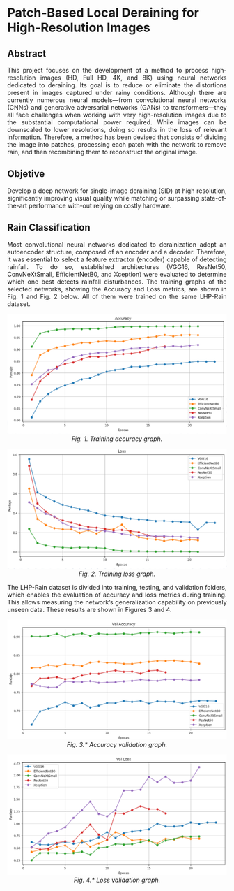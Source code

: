 # Patch-Based Local Deraining for High-Resolution Images

## Abstract
<p align="justify">
This project focuses on the development of a method to process high-resolution images (HD, Full HD, 4K, and 8K) using neural networks dedicated to deraining. Its goal is to reduce or eliminate the distortions present in images captured under rainy conditions. Although there are currently numerous neural models—from convolutional neural networks (CNNs) and generative adversarial networks (GANs) to transformers—they all face challenges when working with very high-resolution images due to the substantial computational power required. While images can be downscaled to lower resolutions, doing so results in the loss of relevant information. Therefore, a method has been devised that consists of dividing the image into patches, processing each patch with the network to remove rain, and then recombining them to reconstruct the original image.
</p>

## Objetive
<p align="justify">
Develop a deep network for single-image deraining (SID) at high resolution, significantly improving visual quality while matching or surpassing state-of-the-art performance with-out relying on costly hardware.
</p>

## Rain Classification
<p align="justify">
Most convolutional neural networks dedicated to derainization adopt an autoencoder structure, composed of an encoder and a decoder. Therefore, it was essential to select a feature extractor (encoder) capable of detecting rainfall. To do so, established architectures (VGG16, ResNet50, ConvNeXtSmall, EfficientNetB0, and Xception) were evaluated to determine which one best detects rainfall disturbances. The training graphs of the selected networks, showing the Accuracy and Loss metrics, are shown in Fig. 1 and Fig. 2 below. All of them were trained on the same LHP-Rain dataset.
</p>

<p align="center">
  <img src="images/Network_Training_Accuracy.png" alt="Network Training - Accuracy" />
  <br>
  <em>Fig. 1. Training accuracy graph.</em>
</p>

<p align="center">
  <img src="images/Network_Training_Loss.png" alt="Network Training - Loss" />
  <br>
  <em>Fig. 2. Training loss graph.</em>
</p>


<p align="justify">
The LHP-Rain dataset is divided into training, testing, and validation folders, which enables the evaluation of accuracy and loss metrics during training. This allows measuring the network’s generalization capability on previously unseen data. These results are shown in Figures 3 and 4.
</p>

<p align="center">
  <img src="images/Network_Training_Validation_Accuracy.png" alt="Network Validation - Accuracy" />
  <br>
  <em>Fig. 3.* Accuracy validation graph.</em>
</p>

<p align="center">
  <img src="images/Network_Training_Validation _Loss.png" alt="Network Validation - Loss" />
  <br>
  <em>Fig. 4.* Loss validation graph.</em>
</p>
